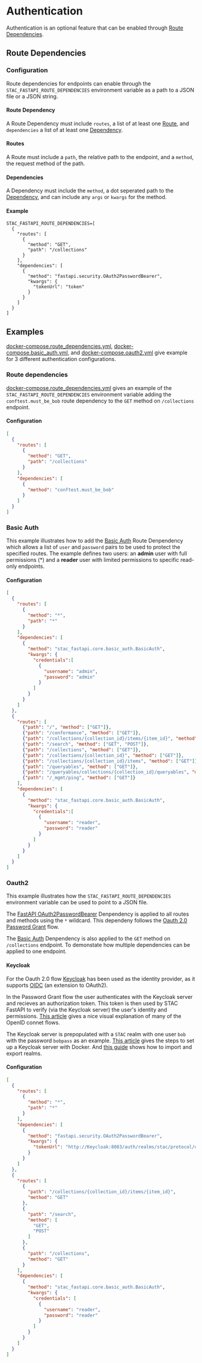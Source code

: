 # Authentication

Authentication is an optional feature that can be enabled through [Route Dependencies](#route-dependencies).

## Route Dependencies

### Configuration

Route dependencies for endpoints can enable through the `STAC_FASTAPI_ROUTE_DEPENDENCIES` 
environment variable as a path to a JSON file or a JSON string.

#### Route Dependency

A Route Dependency must include `routes`, a list of at least one [Route](#routes), and `dependencies` a
list of at least one [Dependency](#dependencies).

#### Routes

A Route must include a `path`, the relative path to the endpoint, and a `method`, the request method of the path.

#### Dependencies

A Dependency must include the `method`, a dot seperated path to the [Dependency](https://fastapi.tiangolo.com/tutorial/dependencies), and 
can include any `args` or `kwargs` for the method.

#### Example
```
STAC_FASTAPI_ROUTE_DEPENDENCIES=[
  {
    "routes": [
      {
        "method": "GET",
        "path": "/collections"
      }
    ],
    "dependencies": [
      {
        "method": "fastapi.security.OAuth2PasswordBearer",
        "kwargs": {
          "tokenUrl": "token"
        }
      }
    ]
  }
]
```

## Examples

[docker-compose.route_dependencies.yml](docker-compose.route_dependencies.yml), [docker-compose.basic_auth.yml](docker-compose.basic_auth.yml), and [docker-compose.oauth2.yml](docker-compose.oauth2.yml)
 give example for 3 different authentication configurations.

### Route dependencies

[docker-compose.route_dependencies.yml](docker-compose.route_dependencies.yml) gives an example of 
the `STAC_FASTAPI_ROUTE_DEPENDENCIES` environment variable adding the `conftest.must_be_bob` route 
dependency to the `GET` method on `/collections` endpoint.

#### Configuration

```json
[
  {
    "routes": [
      {
        "method": "GET",
        "path": "/collections"
      }
    ],
    "dependencies": [
      {
        "method": "conftest.must_be_bob"
      }
    ]
  }
]
```

### Basic Auth

This example illustrates how to add the [Basic Auth](../../stac_fastapi/core/stac_fastapi/core/basic_auth.py) Route Denpendency 
which allows a list of `user` and `password` pairs to be used to protect the specified routes.
The example defines two users: an **admin** user with full permissions (*) and a **reader** user with 
limited permissions to specific read-only endpoints.

#### Configuration

```json
[
  {
    "routes": [
      {
        "method": "*",
        "path": "*"
      }
    ],
    "dependencies": [
      {
        "method": "stac_fastapi.core.basic_auth.BasicAuth",
        "kwargs": {
          "credentials":[
            {
              "username": "admin",
              "password": "admin"
            }
          ]
        }
      }
    ]
  },
  {
    "routes": [
      {"path": "/", "method": ["GET"]},
      {"path": "/conformance", "method": ["GET"]},
      {"path": "/collections/{collection_id}/items/{item_id}", "method": ["GET"]},
      {"path": "/search", "method": ["GET", "POST"]},
      {"path": "/collections", "method": ["GET"]},
      {"path": "/collections/{collection_id}", "method": ["GET"]},
      {"path": "/collections/{collection_id}/items", "method": ["GET"]},
      {"path": "/queryables", "method": ["GET"]},
      {"path": "/queryables/collections/{collection_id}/queryables", "method": ["GET"]},
      {"path": "/_mgmt/ping", "method": ["GET"]}
    ],
    "dependencies": [
      {
        "method": "stac_fastapi.core.basic_auth.BasicAuth",
        "kwargs": {
          "credentials":[
            {
              "username": "reader",
              "password": "reader"
            }
          ]
        }
      }
    ]
  }
]
```

### Oauth2

This example illustrates how the `STAC_FASTAPI_ROUTE_DEPENDENCIES` environment variable can be used to point to a JSON file.

The [FastAPI OAuth2PasswordBearer](../../stac_fastapi/core/stac_fastapi/core/basic_auth.py) Denpendency is applied to all routes 
and methods using the `*` wildcard. This dependeny follows the [Oauth 2.0 Password Grant](https://oauth.net/2/grant-types/password) flow.

The [Basic Auth](../../stac_fastapi/core/stac_fastapi/core/basic_auth.py) Denpendency is also applied to the `GET` method 
on `/collections` endpoint. To demonstate how multiple dependencies can be applied to one endpoint.


#### Keycloak

For the Oauth 2.0 flow [Keycloak](https://www.keycloak.org/) has been used as the identity provider, as it supports [OIDC](https://www.microsoft.com/en-us/security/business/security-101/what-is-openid-connect-oidc) (an extension to OAuth2).

In the Password Grant flow the user authenticates with the Keycloak server and recieves an authorization token. This token 
is then used by STAC FastAPI to verify (via the Keycloak server) the user's identity and permissions. [This article](https://darutk.medium.com/diagrams-of-all-the-openid-connect-flows-6968e3990660) 
gives a nice visual explanation of many of the OpenID connet flows.

The Keycloak server is prepopulated with a `STAC` realm with one user `bob` with the password `bobpass` as an example. [This article](https://wkrzywiec.medium.com/create-and-configure-keycloak-oauth-2-0-authorization-server-f75e2f6f6046)
gives the steps to set up a Keycloak server with Docker. And [this guide](https://www.keycloak.org/server/importExport) shows how to import 
and export realms.

#### Configuration

```json
[
  {
    "routes": [
      {
        "method": "*",
        "path": "*"
      }
    ],
    "dependencies": [
      {
        "method": "fastapi.security.OAuth2PasswordBearer",
        "kwargs": {
          "tokenUrl": "http://Keycloak:8083/auth/realms/stac/protocol/openid-connect/token"
        }
      }
    ]
  },
  {
    "routes": [
      {
        "path": "/collections/{collection_id}/items/{item_id}",
        "method": "GET"
      },
      {
        "path": "/search",
        "method": [
          "GET",
          "POST"
        ]
      },
      {
        "path": "/collections",
        "method": "GET"
      }
    ],
    "dependencies": [
      {
        "method": "stac_fastapi.core.basic_auth.BasicAuth",
        "kwargs": {
          "credentials": [
            {
              "username": "reader",
              "password": "reader"
            }
          ]
        }
      }
    ]
  }
]
```
